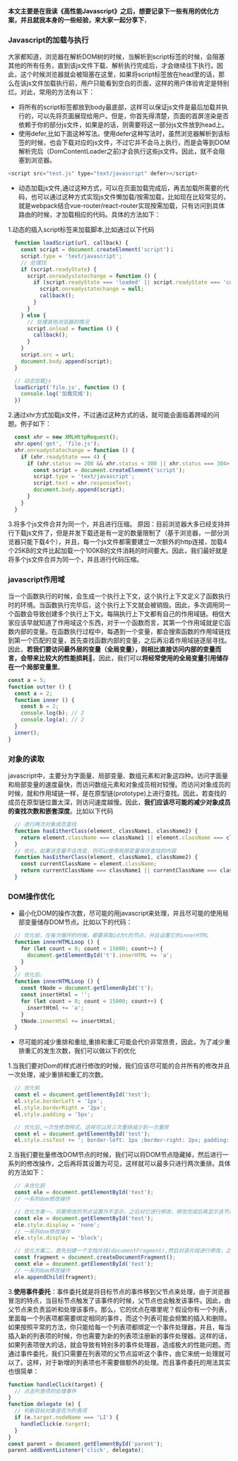 **本文主要是在我读《高性能Javascript》之后，想要记录下一些有用的优化方案，并且就我本身的一些经验，来大家一起分享下**，

### Javascript的加载与执行
大家都知道，浏览器在解析DOM树的时候，当解析到script标签的时候，会阻塞其他的所有任务，直到该js文件下载、解析执行完成后，才会继续往下执行。因此，这个时候浏览器就会被阻塞在这里，如果将script标签放在head里的话，那么在该js文件加载执行前，用户只能看到空白的页面，这样的用户体验肯定是特别烂。对此，常用的方法有以下：

* 将所有的script标签都放到body最底部，这样可以保证js文件是最后加载并执行的，可以先将页面展现给用户。但是，你首先得清楚，页面的首屏渲染是否依赖于你的部分js文件，如果是的话，则需要将这一部分js文件放到head上。
* 使用defer,比如下面这种写法。使用defer这种写法时，虽然浏览器解析到该标签的时候，也会下载对应的js文件，不过它并不会马上执行，而是会等到DOM解析完后（DomContentLoader之前)才会执行这些js文件。因此，就不会阻塞到浏览器。

```javascript
<script src="test.js" type="text/javascript" defer></script>
```

* 动态加载js文件,通过这种方式，可以在页面加载完成后，再去加载所需要的代码，也可以通过这种方式实现js文件懒加载/按需加载，比如现在比较常见的，就是webpack结合vue-router/react-router实现按需加载，只有访问到具体路由的时候，才加载相应的代码。具体的方法如下：

1.动态的插入script标签来加载脚本,比如通过以下代码

```javascript
  function loadScript(url, callback) {
    const script = document.createElement('script')；
    script.type = 'text/javascript';
    // 处理IE
    if (script.readyState) {
      script.onreadystatechange = function () {
        if (script.readyState === 'loaded' || script.readyState === 'complete') {
          script.onreadystatechange = null;
          callback();
        }
      }
    } else {
      // 处理其他浏览器的情况
      script.onload = function () {
        callback();
      }
    }
    script.src = url;
    document.body.append(script);
  }

  // 动态加载js
  loadScript('file.js', function () {
    console.log('加载完成');
  })
```

2.通过xhr方式加载js文件，不过通过这种方式的话，就可能会面临着跨域的问题。例子如下：

```javascript
  const xhr = new XMLHttpRequest();
  xhr.open('get', 'file.js');
  xhr.onreadystatechange = function () {
    if (xhr.readyState === 4) {
      if (xhr.status >= 200 && xhr.status < 300 || xhr.status === 304>) {
        const script = document.createElement('script');
        script.type = 'text/javascript';
        script.text = xhr.responseText;
        document.body.append(script);
      }
    }
  }
```

3.将多个js文件合并为同一个，并且进行压缩。 原因：目前浏览器大多已经支持并行下载js文件了，但是并发下载还是有一定的数量限制了（基于浏览器，一部分浏览器只能下载4个），并且，每一个js文件都需要建立一次额外的http连接，加载4个25KB的文件比起加载一个100KB的文件消耗的时间要大。因此，我们最好就是将多个js文件合并为同一个，并且进行代码压缩。

### javascript作用域

当一个函数执行的时候，会生成一个执行上下文，这个执行上下文定义了函数执行时的环境。当函数执行完毕后，这个执行上下文就会被销毁。因此，多次调用同一个函数会导致创建多个执行上下文。每隔执行上下文都有自己的作用域链。相信大家应该早就知道了作用域这个东西，对于一个函数而言，其第一个作用域就是它函数内部的变量。在函数执行过程中，每遇到一个变量，都会搜索函数的作用域链找到第一个匹配的变量，首先查找函数内部的变量，之后再沿着作用域链逐层寻找。因此，**若我们要访问最外层的变量（全局变量），则相比直接访问内部的变量而言，会带来比较大的性能损耗**。因此，我们可以**将经常使用的全局变量引用储存在一个局部变量里**。

```javascript
const a = 5;
function outter () {
  const a = 2;
  function inner () {
    const b = 2;
    console.log(b); // 2
    console.log(a); // 2
  }
  inner();
}
```

### 对象的读取

javascript中，主要分为字面量、局部变量、数组元素和对象这四种。访问字面量和局部变量的速度最快，而访问数组元素和对象成员相对较慢。而访问对象成员的时候，就和作用域链一样，是在原型链(prototype)上进行查找。因此，若查找的成员在原型链位置太深，则访问速度越慢。因此，**我们应该尽可能的减少对象成员的查找次数和嵌套深度**。比如以下代码

```javascript
  // 进行两次对象成员查找
  function hasEitherClass(element, className1, className2) {
    return element.className === className1 || element.className === className2;
  }
  // 优化，如果该变量不会改变，则可以使用局部变量保存查找的内容
  function hasEitherClass(element, className1, className2) {
    const currentClassName = element.className;
    return currentClassName === className1 || currentClassName === className2;
  }
```

### DOM操作优化

* 最小化DOM的操作次数，尽可能的用javascript来处理，并且尽可能的使用局部变量储存DOM节点。比如以下的代码：

```javascript
  // 优化前，在每次循环的时候，都要获取id为t的节点，并且设置它的innerHTML
  function innerHTMLLoop () {
    for (let count = 0; count < 15000; count++) {
      document.getElementById('t').innerHTML += 'a';
    }
  }
  // 优化后，
  function innerHTMLLoop () {
    const tNode = document.getElemenById('t');
    const insertHtml = '';
    for (let count = 0; count < 15000; count++) {
      insertHtml += 'a';
    }
    tNode.innerHtml += insertHtml;
  }
```

* 尽可能的减少重排和重绘,重排和重汇可能会代价非常昂贵，因此，为了减少重排重汇的发生次数，我们可以做以下的优化

1.当我们要对Dom的样式进行修改的时候，我们应该尽可能的合并所有的修改并且一次处理，减少重排和重汇的次数。

```javascript
  // 优化前
  const el = document.getElementById('test');
  el.style.borderLeft = '1px';
  el.style.borderRight = '2px';
  el.style.padding = '5px';

  // 优化后,一次性修改样式，这样可以将三次重排减少到一次重排
  const el = document.getElementById('test');
  el.style.cssText += '; border-left: 1px ;border-right: 2px; padding: 5px;'
```

2.当我们要批量修改DOM节点的时候，我们可以将DOM节点隐藏掉，然后进行一系列的修改操作，之后再将其设置为可见，这样就可以最多只进行两次重排。具体的方法如下：

```javascript
  // 未优化前
  const ele = document.getElementById('test');
  // 一系列dom修改操作

  // 优化方案一，将要修改的节点设置为不显示，之后对它进行修改，修改完成后再显示该节点，从而只需要两次重排
  const ele = document.getElementById('test');
  ele.style.display = 'none';
  // 一系列dom修改操作
  ele.style.display = 'block';

  // 优化方案二，首先创建一个文档片段(documentFragment),然后对该片段进行修改，之后将文档片段插入到文档中,只有最后将文档片段插入文档的时候会引起重排，因此只会触发一次重排。。
  const fragment = document.createDocumentFragment();
  const ele = document.getElementById('test');
  // 一系列dom修改操作
  ele.appendChild(fragment);
```

3.**使用事件委托**：事件委托就是将目标节点的事件移到父节点来处理，由于浏览器冒泡的特点，当目标节点触发了该事件的时候，父节点也会触发该事件。因此，由父节点来负责监听和处理该事件。那么，它的优点在哪里呢？假设你有一个列表，里面每一个列表项都需要绑定相同的事件，而这个列表可能会频繁的插入和删除。如果按照平常的方法，你只能给每一个列表项都绑定一个事件处理器，并且，每当插入新的列表项的时候，你也需要为新的列表项注册新的事件处理器。这样的话，如果列表项很大的话，就会导致有特别多的事件处理器，造成极大的性能问题。而通过事件委托，我们只需要在列表项的父节点监听这个事件，由它来统一处理就可以了。这样，对于新增的列表项也不需要做额外的处理。而且事件委托的用法其实也很简单：

```javascript
function handleClick(target) {
  // 点击列表项的处理事件
}
function delegate (e) {
  // 判断目标对象是否为列表项
  if (e.target.nodeName === 'LI') {
    handleClick(e.target);
  }
}
const parent = document.getElementById('parent');
parent.addEventListener('click', delegate);
```